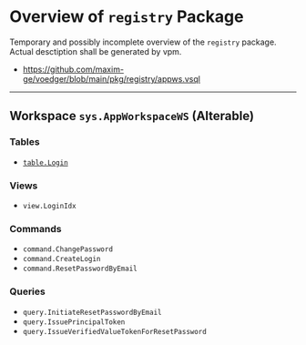 # Overview of `registry` Package

Temporary and possibly incomplete overview of the `registry` package. Actual desctiption shall be generated by vpm.

- https://github.com/maxim-ge/voedger/blob/main/pkg/registry/appws.vsql

---

## Workspace `sys.AppWorkspaceWS` (Alterable)

### Tables

* [`table.Login`](https://github.com/maxim-ge/voedger/blob/2fdbd9f6022ad944709e6ce3191e4af875be8d10/pkg/registry/appws.vsql#L6)

### Views

* `view.LoginIdx`

### Commands

* `command.ChangePassword`
* `command.CreateLogin`
* `command.ResetPasswordByEmail`

### Queries

* `query.InitiateResetPasswordByEmail`
* `query.IssuePrincipalToken`
* `query.IssueVerifiedValueTokenForResetPassword`
